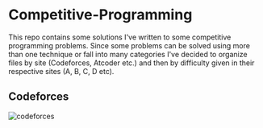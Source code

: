 # Competitive-Programming

This repo contains some solutions I've written to some competitive programming problems. Since some problems can be solved using more than one technique or fall into many categories I've decided to organize files by site (Codeforces, Atcoder etc.) and then by difficulty given in their respective sites (A, B, C, D etc).

## Codeforces
![codeforces](https://sta.codeforces.com/s/33823/images/codeforces-vs-coronavirus-65.png)
